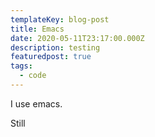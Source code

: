 ```yaml
---
templateKey: blog-post
title: Emacs
date: 2020-05-11T23:17:00.000Z
description: testing
featuredpost: true
tags:
  - code
---
```

I use emacs.

Still

